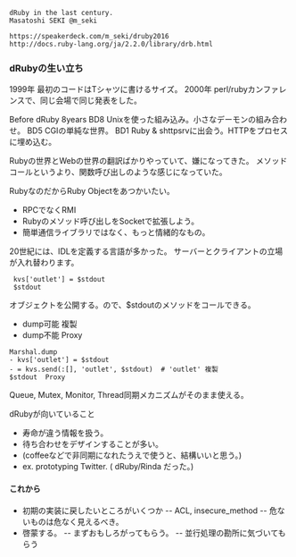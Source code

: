 
```
dRuby in the last century.
Masatoshi SEKI @m_seki

https://speakerdeck.com/m_seki/druby2016
http://docs.ruby-lang.org/ja/2.2.0/library/drb.html
```

### dRubyの生い立ち

1999年 最初のコードはTシャツに書けるサイズ。
2000年 perl/rubyカンファレンスで、同じ会場で同じ発表をした。


Before dRuby 8years
BD8 Unixを使った組み込み。小さなデーモンの組み合わせ。
BD5 CGIの単純な世界。
BD1 Ruby & shttpsrvに出会う。HTTPをプロセスに埋め込む。

Rubyの世界とWebの世界の翻訳ばかりやっていて、嫌になってきた。
メソッドコールというより、関数呼び出しのような感じになっていた。


RubyなのだからRuby Objectをあつかいたい。
- RPCでなくRMI
- Rubyのメソッド呼び出しをSocketで拡張しよう。
- 簡単通信ライブラリではなく、もっと情緒的なもの。


20世紀には、IDLを定義する言語が多かった。
サーバーとクライアントの立場が入れ替わります。
```
 kvs['outlet'] = $stdout
 $stdout
```

オブジェクトを公開する。ので、$stdoutのメソッドをコールできる。

- dump可能 複製
- dump不能 Proxy


```
Marshal.dump
- kvs['outlet'] = $stdout
- = kvs.send(:[], 'outlet', $stdout)  # 'outlet' 複製
$stdout  Proxy
```

Queue, Mutex, Monitor, Thread同期メカニズムがそのまま使える。

dRubyが向いていること
- 寿命が違う情報を扱う。
- 待ち合わせをデザインすることが多い。
- (coffeeなどで非同期になれたうえで使うと、結構いいと思う。)
- ex. prototyping Twitter. ( dRuby/Rinda だった。)


#### これから

- 初期の実装に戻したいところがいくつか
-- ACL, insecure_method
-- 危ないものは危なく見えるべき。
- 啓蒙する。
-- まずおもしろがってもらう。
-- 並行処理の勘所に気づいてもらう

